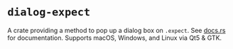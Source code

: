 # `dialog-expect`
A crate providing a method to pop up a dialog box on `.expect`. See [docs.rs](https://docs.rs/dialog-expect) for documentation. Supports macOS, Windows, and Linux via Qt5 & GTK.